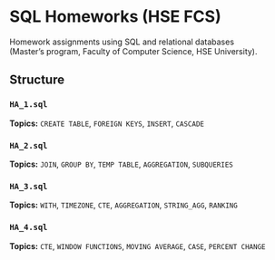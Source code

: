 # SQL Homeworks (HSE FCS)

Homework assignments using SQL and relational databases  
(Master’s program, Faculty of Computer Science, HSE University).

## Structure
### `HA_1.sql`
**Topics:** `CREATE TABLE`, `FOREIGN KEYS`, `INSERT`, `CASCADE`  

### `HA_2.sql`
**Topics:** `JOIN`, `GROUP BY`, `TEMP TABLE`, `AGGREGATION`, `SUBQUERIES`  

### `HA_3.sql`
**Topics:** `WITH`, `TIMEZONE`, `CTE`, `AGGREGATION`, `STRING_AGG`, `RANKING`  

### `HA_4.sql`
**Topics:** `CTE`, `WINDOW FUNCTIONS`, `MOVING AVERAGE`, `CASE`, `PERCENT CHANGE`
